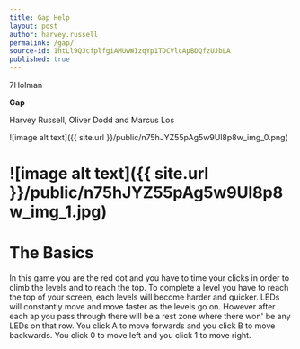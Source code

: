```yaml
---
title: Gap Help
layout: post
author: harvey.russell
permalink: /gap/
source-id: 1htLl9QJcfplfgiAMUwWIzqYp1TDCVlcApBDQfzUJbLA
published: true
---
```

7Holman

**Gap**

Harvey Russell, Oliver Dodd and Marcus Los

![image alt text]({{ site.url }}/public/n75hJYZ55pAg5w9Ul8p8w_img_0.png)

# ![image alt text]({{ site.url }}/public/n75hJYZ55pAg5w9Ul8p8w_img_1.jpg)

# The Basics

In this game you are the red dot and you have to time your clicks in order to climb the levels and to reach the top. To complete a level you have to reach the top of your screen, each levels will become harder and quicker. LEDs will constantly move and move faster as the levels go on. However after each ap you pass through there will be a rest zone where there won' be any LEDs on that row. You click A to move forwards and you click B to move backwards. You click 0 to move left and you click 1 to move right.

